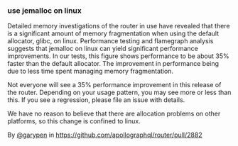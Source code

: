 ### use jemalloc on linux

Detailed memory investigations of the router in use have revealed that there is a significant amount of memory fragmentation when using the default allocator, glibc, on linux. Performance testing and flamegraph analysis suggests that jemalloc on linux can yield significant performance improvements. In our tests, this figure shows performance to be about 35% faster than the default allocator. The improvement in performance being due to less time spent managing memory fragmentation.

Not everyone will see a 35% performance improvement in this release of the router. Depending on your usage pattern, you may see more or less than this. If you see a regression, please file an issue with details.

We have no reason to believe that there are allocation problems on other platforms, so this change is confined to linux.

By [@garypen](https://github.com/garypen) in https://github.com/apollographql/router/pull/2882
